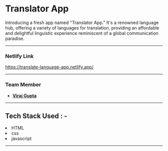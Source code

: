 # Translator App

Introducing a fresh app named "Translator App." It's a renowned language hub, offering a variety of languages for translation, providing an affordable and delightful linguistic experience reminiscent of a global communication paradise.

---

### Netlify Link

https://translate-language-app.netlify.app/

---

### Team Member

- **[Viraj Gupta](https://github.com/rkvirajgupta/)**

---

## Tech Stack Used : -

<li>HTML</li>
<li>css</li>
<li>javascript</li>

---
